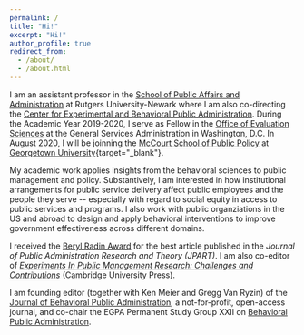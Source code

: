 ```yaml
---
permalink: /
title: "Hi!"
excerpt: "Hi!"
author_profile: true
redirect_from: 
  - /about/
  - /about.html
---
```


I am an assistant professor in the <a href="https://spaa.newark.rutgers.edu" target="_blank">School of Public Affairs and Administration</a> at Rutgers University-Newark where I am also co-directing the <a href="https://spaa.newark.rutgers.edu/cebpa" target="_blank">Center for Experimental and Behavioral Public Administration</a>.  During the Academic Year 2019-2020, I serve as Fellow in the <a href="https://oes.gsa.gov" target="_blank">Office of Evaluation Sciences</a> at the General Services Administration in Washington, D.C.  In August 2020, I will be joinning the <a href="https://mccourt.georgetown.edu" target="_blank">McCourt School of Public Policy</a> at [Georgetown University](https://www.georgetown.edu){target="_blank"}.

My academic work applies insights from the behavioral sciences to public management and policy. Substantively, I am interested in how institutional arrangements for public service delivery affect public employees and the people they serve -- especially with regard to social equity in access to public services and programs. I also work with public organziations in the US and abroad to design and apply behavioral interventions to improve government effectiveness across different domains. 

I received the <a href="https://pmranet.org/awards/" target="_blank">Beryl Radin Award</a> for the best article published in the *Journal of Public Administration Research and Theory (JPART)*. I am also co-editor of <a href="https://www.cambridge.org/core/books/experiments-in-public-management-research/8DB826A84D228568AAEC69732C72F1EC" target="_blank">*Experiments In Public Management Research: Challenges and Contributions*</a> (Cambridge University Press).

I am founding editor (together with Ken Meier and Gregg Van Ryzin) of the <a href="http://www.journal-bpa.org" target="_blank">Journal of Behavioral Public Administration</a>, a not-for-profit, open-access journal, and co-chair the EGPA Permanent Study Group XXII on <a href="https://egpa.iias-iisa.org/EGPA_STUDY_GROUPS.php" target="_blank">Behavioral Public Administration</a>.
